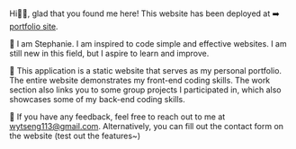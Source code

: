 Hi👋🏻, glad that you found me here!
This website has been deployed at ➡️ [portfolio site](https://personal-portfolio-eta-beryl.vercel.app/). 

🌱 I am Stephanie. I am inspired to code simple and effective websites. I am still new in this field, but I aspire to learn and improve. 

📄 This application is a static website that serves as my personal portfolio. The entire website demonstrates my front-end coding skills. The work section also links you to some group projects I participated in, which also showcases some of my back-end coding skills. 

📧 If you have any feedback, feel free to reach out to me at wytseng113@gmail.com. Alternatively, you can fill out the contact form on the website (test out the features~)
